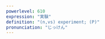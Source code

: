 ```yaml
---
powerlevel: 610
expression: "実験"
definition: "(n,vs) experiment; (P)"
pronunciation: "じっけん"
---
```


